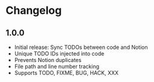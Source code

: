 # Changelog

## 1.0.0
- Initial release: Sync TODOs between code and Notion
- Unique TODO IDs injected into code
- Prevents Notion duplicates
- File path and line number tracking
- Supports TODO, FIXME, BUG, HACK, XXX
